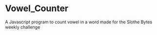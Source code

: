 # Vowel_Counter
A Javascript program to count vowel in a word made for the Slothe Bytes weekly challenge
